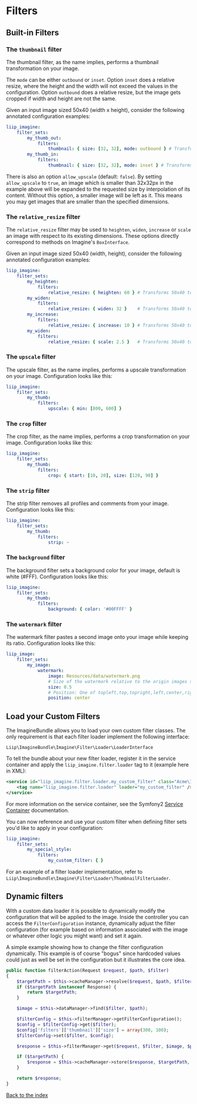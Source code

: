 # Filters

## Built-in Filters

### The `thumbnail` filter

The thumbnail filter, as the name implies, performs a thumbnail transformation
on your image.

The `mode` can be either `outbound` or `inset`.
Option `inset` does a relative resize, where the height and the width will not exceed the values in the configuration.
Option `outbound` does a relative resize, but the image gets cropped if width and height are not the same.

Given an input image sized 50x40 (width x height), consider the following
annotated configuration examples:

``` yaml
liip_imagine:
    filter_sets:
        my_thumb_out:
            filters:
                thumbnail: { size: [32, 32], mode: outbound } # Transforms 50x40 to 32x32, while cropping the width
        my_thumb_in:
            filters:
                thumbnail: { size: [32, 32], mode: inset } # Transforms 50x40 to 32x26, no cropping
```

There is also an option `allow_upscale` (default: `false`).
By setting `allow_upscale` to `true`, an image which is smaller than 32x32px in the example above will be expanded to the requested size by interpolation of its content.
Without this option, a smaller image will be left as it. This means you may get images that are smaller than the specified dimensions.

### The `relative_resize` filter

The `relative_resize` filter may be used to `heighten`, `widen`, `increase` or
`scale` an image with respect to its existing dimensions. These options directly
correspond to methods on Imagine's `BoxInterface`.

Given an input image sized 50x40 (width, height), consider the following
annotated configuration examples:

``` yaml
liip_imagine:
    filter_sets:
        my_heighten:
            filters:
                relative_resize: { heighten: 60 } # Transforms 50x40 to 75x60
        my_widen:
            filters:
                relative_resize: { widen: 32 }    # Transforms 50x40 to 32x26
        my_increase:
            filters:
                relative_resize: { increase: 10 } # Transforms 50x40 to 60x50
        my_widen:
            filters:
                relative_resize: { scale: 2.5 }   # Transforms 50x40 to 125x100
```

### The `upscale` filter

The upscale filter, as the name implies, performs a upscale transformation
on your image. Configuration looks like this:

``` yaml
liip_imagine:
    filter_sets:
        my_thumb:
            filters:
                upscale: { min: [800, 600] }
```

### The `crop` filter

The crop filter, as the name implies, performs a crop transformation
on your image. Configuration looks like this:

``` yaml
liip_imagine:
    filter_sets:
        my_thumb:
            filters:
                crop: { start: [10, 20], size: [120, 90] }
```

### The `strip` filter

The strip filter removes all profiles and comments from your image.
Configuration looks like this:

``` yaml
liip_imagine:
    filter_sets:
        my_thumb:
            filters:
                strip: ~
```

### The `background` filter

The background filter sets a background color for your image, default is white (#FFF).
Configuration looks like this:

``` yaml
liip_imagine:
    filter_sets:
        my_thumb:
            filters:
                background: { color: '#00FFFF' }
```

### The `watermark` filter

The watermark filter pastes a second image onto your image while keeping its ratio.
Configuration looks like this:

``` yaml
liip_image:
    filter_sets:
        my_image:
            watermark:
                image: Resources/data/watermark.png
                # Size of the watermark relative to the origin images size
                size: 0.5
                # Position: One of topleft,top,topright,left,center,right,bottomleft,bottom,bottomright
                position: center
```

## Load your Custom Filters

The ImagineBundle allows you to load your own custom filter classes. The only
requirement is that each filter loader implement the following interface:

    Liip\ImagineBundle\Imagine\Filter\Loader\LoaderInterface

To tell the bundle about your new filter loader, register it in the service
container and apply the `liip_imagine.filter.loader` tag to it (example here in XML):

``` xml
<service id="liip_imagine.filter.loader.my_custom_filter" class="Acme\ImagineBundle\Imagine\Filter\Loader\MyCustomFilterLoader">
    <tag name="liip_imagine.filter.loader" loader="my_custom_filter" />
</service>
```

For more information on the service container, see the Symfony2
[Service Container](http://symfony.com/doc/current/book/service_container.html) documentation.

You can now reference and use your custom filter when defining filter sets you'd
like to apply in your configuration:

``` yaml
liip_imagine:
    filter_sets:
        my_special_style:
            filters:
                my_custom_filter: { }
```

For an example of a filter loader implementation, refer to
`Liip\ImagineBundle\Imagine\Filter\Loader\ThumbnailFilterLoader`.

## Dynamic filters

With a custom data loader it is possible to dynamically modify the configuration that will
be applied to the image. Inside the controller you can access the ``FilterConfiguration``
instance, dynamically adjust the filter configuration (for example based on information
associated with the image or whatever other logic you might want) and set it again.

A simple example showing how to change the filter configuration dynamically. This example
is of course "bogus" since hardcoded values could just as well be set in the configuration
but it illustrates the core idea.

``` php
public function filterAction(Request $request, $path, $filter)
{
    $targetPath = $this->cacheManager->resolve($request, $path, $filter);
    if ($targetPath instanceof Response) {
        return $targetPath;
    }

    $image = $this->dataManager->find($filter, $path);

    $filterConfig = $this->filterManager->getFilterConfiguration();
    $config = $filterConfig->get($filter);
    $config['filters']['thumbnail']['size'] = array(300, 100);
    $filterConfig->set($filter, $config);

    $response = $this->filterManager->get($request, $filter, $image, $path);

    if ($targetPath) {
        $response = $this->cacheManager->store($response, $targetPath, $filter);
    }

    return $response;
}
```

[Back to the index](index.md)
